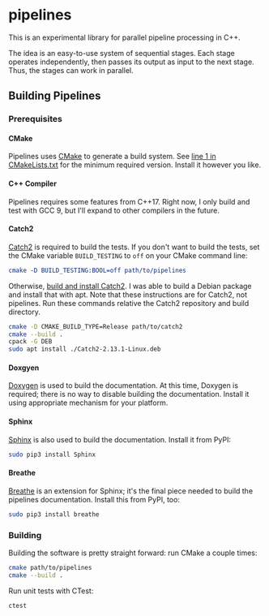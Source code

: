 # pipelines

This is an experimental library for parallel pipeline processing in C++.

The idea is an easy-to-use system of sequential stages. Each stage operates
independently, then passes its output as input to the next stage. Thus, the
stages can work in parallel.

## Building Pipelines

### Prerequisites

#### CMake

Pipelines uses [CMake](https://cmake.org/) to generate a build system. See
[line 1 in
CMakeLists.txt](https://github.com/brobeson/pipelines/blob/fa9423a1e1db777732853b761a320549acaf8fa3/CMakeLists.txt#L1)
for the minimum required version. Install it however you like.

#### C++ Compiler

Pipelines requires some features from C++17. Right now, I only build and test
with GCC 9, but I'll expand to other compilers in the future.

#### Catch2

[Catch2](https://github.com/catchorg/Catch2) is required to build the tests.
If you don't want to build the tests, set the CMake variable `BUILD_TESTING`
to `off` on your CMake command line:

```cmake
cmake -D BUILD_TESTING:BOOL=off path/to/pipelines
```

Otherwise, [build and install
Catch2](https://github.com/catchorg/Catch2/blob/master/docs/tutorial.md#getting-catch2).
I was able to build a Debian package and install that with apt. Note that
these instructions are for Catch2, not pipelines. Run these commands relative
the Catch2 repository and build directory.

```bash
cmake -D CMAKE_BUILD_TYPE=Release path/to/catch2
cmake --build .
cpack -G DEB
sudo apt install ./Catch2-2.13.1-Linux.deb
```

#### Doxgyen

[Doxygen](https://www.doxygen.nl/index.html) is used to build the
documentation. At this time, Doxygen is required; there is no way to disable
building the documentation. Install it using appropriate mechanism for your
platform.

#### Sphinx

[Sphinx](https://www.sphinx-doc.org/en/master/index.html) is also used to
build the documentation. Install it from PyPI:

```bash
sudo pip3 install Sphinx
```

#### Breathe

[Breathe](https://breathe.readthedocs.io/en/latest/) is an extension for
Sphinx; it's the final piece needed to build the pipelines documentation.
Install this from PyPI, too:

```bash
sudo pip3 install breathe
```

### Building

Building the software is pretty straight forward: run CMake a couple times:

```bash
cmake path/to/pipelines
cmake --build .
```

Run unit tests with CTest:

```bash
ctest
```
